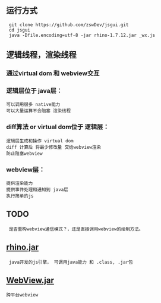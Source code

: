 ## 运行方式
     git clone https://github.com/zswDev/jsgui.git
     cd jsgui
     java -Dfile.encoding=utf-8 -jar rhino-1.7.12.jar _wx.js



## 逻辑线程，渲染线程
### 通过virtual dom 和 webview交互
### 逻辑层位于 java层：
    可以调用很多 native能力
    可以大量运算不会阻塞 渲染线程
### diff算法  or virtual dom位于 逻辑层：
    逻辑层生成和操作 virtual dom
    diff 计算后 将最少修改量 交给webview渲染
    防止阻塞webview
### webview层：
    提供渲染能力
    提供事件处理和通知到 java层
    执行简单的js
## TODO
     是否重构webview通信模式？，还是直接调用webview的绘制方法。


## [rhino.jar](https://github.com/mozilla/rhino)
     java开发的js引擎， 可调用java能力 和 .class, .jar包

## [WebView.jar](https://github.com/shannah/webviewjar)
    跨平台webview